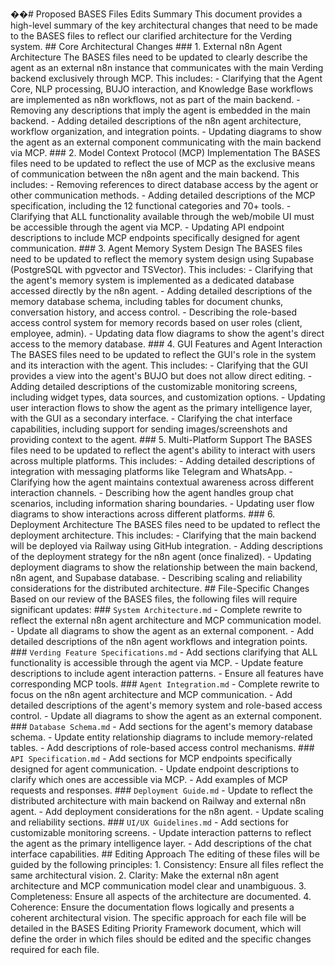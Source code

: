 ��#   P r o p o s e d   B A S E S   F i l e s   E d i t s   S u m m a r y     T h i s   d o c u m e n t   p r o v i d e s   a   h i g h - l e v e l 
 s u m m a r y   o f   t h e   k e y   a r c h i t e c t u r a l   c h a n g e s   t h a t   n e e d   t o   b e   m a d e   t o   t h e   B A S E S   f i l e s 
 t o   r e f l e c t   o u r   c l a r i f i e d   a r c h i t e c t u r e   f o r   t h e   V e r d i n g   s y s t e m .     # #   C o r e 
 A r c h i t e c t u r a l   C h a n g e s     # # #   1 .   E x t e r n a l   n 8 n   A g e n t   A r c h i t e c t u r e     T h e   B A S E S   f i l e s 
 n e e d   t o   b e   u p d a t e d   t o   c l e a r l y   d e s c r i b e   t h e   a g e n t   a s   a n   e x t e r n a l   n 8 n   i n s t a n c e 
 t h a t   c o m m u n i c a t e s   w i t h   t h e   m a i n   V e r d i n g   b a c k e n d   e x c l u s i v e l y   t h r o u g h   M C P .   T h i s 
 i n c l u d e s :     -   C l a r i f y i n g   t h a t   t h e   A g e n t   C o r e ,   N L P   p r o c e s s i n g ,   B U J O   i n t e r a c t i o n , 
 a n d   K n o w l e d g e   B a s e   w o r k f l o w s   a r e   i m p l e m e n t e d   a s   n 8 n   w o r k f l o w s ,   n o t   a s   p a r t   o f 
 t h e   m a i n   b a c k e n d .   -   R e m o v i n g   a n y   d e s c r i p t i o n s   t h a t   i m p l y   t h e   a g e n t   i s   e m b e d d e d 
 i n   t h e   m a i n   b a c k e n d .   -   A d d i n g   d e t a i l e d   d e s c r i p t i o n s   o f   t h e   n 8 n   a g e n t 
 a r c h i t e c t u r e ,   w o r k f l o w   o r g a n i z a t i o n ,   a n d   i n t e g r a t i o n   p o i n t s .   -   U p d a t i n g   d i a g r a m s 
 t o   s h o w   t h e   a g e n t   a s   a n   e x t e r n a l   c o m p o n e n t   c o m m u n i c a t i n g   w i t h   t h e   m a i n   b a c k e n d 
 v i a   M C P .     # # #   2 .   M o d e l   C o n t e x t   P r o t o c o l   ( M C P )   I m p l e m e n t a t i o n     T h e   B A S E S   f i l e s 
 n e e d   t o   b e   u p d a t e d   t o   r e f l e c t   t h e   u s e   o f   M C P   a s   t h e   e x c l u s i v e   m e a n s   o f 
 c o m m u n i c a t i o n   b e t w e e n   t h e   n 8 n   a g e n t   a n d   t h e   m a i n   b a c k e n d .   T h i s   i n c l u d e s :     - 
 R e m o v i n g   r e f e r e n c e s   t o   d i r e c t   d a t a b a s e   a c c e s s   b y   t h e   a g e n t   o r   o t h e r 
 c o m m u n i c a t i o n   m e t h o d s .   -   A d d i n g   d e t a i l e d   d e s c r i p t i o n s   o f   t h e   M C P   s p e c i f i c a t i o n , 
 i n c l u d i n g   t h e   1 2   f u n c t i o n a l   c a t e g o r i e s   a n d   7 0 +   t o o l s .   -   C l a r i f y i n g   t h a t   A L L 
 f u n c t i o n a l i t y   a v a i l a b l e   t h r o u g h   t h e   w e b / m o b i l e   U I   m u s t   b e   a c c e s s i b l e   t h r o u g h   t h e 
 a g e n t   v i a   M C P .   -   U p d a t i n g   A P I   e n d p o i n t   d e s c r i p t i o n s   t o   i n c l u d e   M C P   e n d p o i n t s 
 s p e c i f i c a l l y   d e s i g n e d   f o r   a g e n t   c o m m u n i c a t i o n .     # # #   3 .   A g e n t   M e m o r y   S y s t e m 
 D e s i g n     T h e   B A S E S   f i l e s   n e e d   t o   b e   u p d a t e d   t o   r e f l e c t   t h e   m e m o r y   s y s t e m   d e s i g n 
 u s i n g   S u p a b a s e   ( P o s t g r e S Q L   w i t h   p g v e c t o r   a n d   T S V e c t o r ) .   T h i s   i n c l u d e s :     - 
 C l a r i f y i n g   t h a t   t h e   a g e n t ' s   m e m o r y   s y s t e m   i s   i m p l e m e n t e d   a s   a   d e d i c a t e d   d a t a b a s e 
 a c c e s s e d   d i r e c t l y   b y   t h e   n 8 n   a g e n t .   -   A d d i n g   d e t a i l e d   d e s c r i p t i o n s   o f   t h e   m e m o r y 
 d a t a b a s e   s c h e m a ,   i n c l u d i n g   t a b l e s   f o r   d o c u m e n t   c h u n k s ,   c o n v e r s a t i o n   h i s t o r y ,   a n d 
 a c c e s s   c o n t r o l .   -   D e s c r i b i n g   t h e   r o l e - b a s e d   a c c e s s   c o n t r o l   s y s t e m   f o r   m e m o r y 
 r e c o r d s   b a s e d   o n   u s e r   r o l e s   ( c l i e n t ,   e m p l o y e e ,   a d m i n ) .   -   U p d a t i n g   d a t a   f l o w 
 d i a g r a m s   t o   s h o w   t h e   a g e n t ' s   d i r e c t   a c c e s s   t o   t h e   m e m o r y   d a t a b a s e .     # # #   4 .   G U I 
 F e a t u r e s   a n d   A g e n t   I n t e r a c t i o n     T h e   B A S E S   f i l e s   n e e d   t o   b e   u p d a t e d   t o   r e f l e c t 
 t h e   G U I ' s   r o l e   i n   t h e   s y s t e m   a n d   i t s   i n t e r a c t i o n   w i t h   t h e   a g e n t .   T h i s   i n c l u d e s :   
 -   C l a r i f y i n g   t h a t   t h e   G U I   p r o v i d e s   a   v i e w   i n t o   t h e   a g e n t ' s   B U J O   b u t   d o e s   n o t 
 a l l o w   d i r e c t   e d i t i n g .   -   A d d i n g   d e t a i l e d   d e s c r i p t i o n s   o f   t h e   c u s t o m i z a b l e 
 m o n i t o r i n g   s c r e e n s ,   i n c l u d i n g   w i d g e t   t y p e s ,   d a t a   s o u r c e s ,   a n d   c u s t o m i z a t i o n 
 o p t i o n s .   -   U p d a t i n g   u s e r   i n t e r a c t i o n   f l o w s   t o   s h o w   t h e   a g e n t   a s   t h e   p r i m a r y 
 i n t e l l i g e n c e   l a y e r ,   w i t h   t h e   G U I   a s   a   s e c o n d a r y   i n t e r f a c e .   -   C l a r i f y i n g   t h e   c h a t 
 i n t e r f a c e   c a p a b i l i t i e s ,   i n c l u d i n g   s u p p o r t   f o r   s e n d i n g   i m a g e s / s c r e e n s h o t s   a n d 
 p r o v i d i n g   c o n t e x t   t o   t h e   a g e n t .     # # #   5 .   M u l t i - P l a t f o r m   S u p p o r t     T h e   B A S E S   f i l e s 
 n e e d   t o   b e   u p d a t e d   t o   r e f l e c t   t h e   a g e n t ' s   a b i l i t y   t o   i n t e r a c t   w i t h   u s e r s   a c r o s s 
 m u l t i p l e   p l a t f o r m s .   T h i s   i n c l u d e s :     -   A d d i n g   d e t a i l e d   d e s c r i p t i o n s   o f 
 i n t e g r a t i o n   w i t h   m e s s a g i n g   p l a t f o r m s   l i k e   T e l e g r a m   a n d   W h a t s A p p .   -   C l a r i f y i n g 
 h o w   t h e   a g e n t   m a i n t a i n s   c o n t e x t u a l   a w a r e n e s s   a c r o s s   d i f f e r e n t   i n t e r a c t i o n 
 c h a n n e l s .   -   D e s c r i b i n g   h o w   t h e   a g e n t   h a n d l e s   g r o u p   c h a t   s c e n a r i o s ,   i n c l u d i n g 
 i n f o r m a t i o n   s h a r i n g   b o u n d a r i e s .   -   U p d a t i n g   u s e r   f l o w   d i a g r a m s   t o   s h o w 
 i n t e r a c t i o n s   a c r o s s   d i f f e r e n t   p l a t f o r m s .     # # #   6 .   D e p l o y m e n t   A r c h i t e c t u r e     T h e 
 B A S E S   f i l e s   n e e d   t o   b e   u p d a t e d   t o   r e f l e c t   t h e   d e p l o y m e n t   a r c h i t e c t u r e .   T h i s 
 i n c l u d e s :     -   C l a r i f y i n g   t h a t   t h e   m a i n   b a c k e n d   w i l l   b e   d e p l o y e d   v i a   R a i l w a y   u s i n g 
 G i t H u b   i n t e g r a t i o n .   -   A d d i n g   d e s c r i p t i o n s   o f   t h e   d e p l o y m e n t   s t r a t e g y   f o r   t h e   n 8 n 
 a g e n t   ( o n c e   f i n a l i z e d ) .   -   U p d a t i n g   d e p l o y m e n t   d i a g r a m s   t o   s h o w   t h e   r e l a t i o n s h i p 
 b e t w e e n   t h e   m a i n   b a c k e n d ,   n 8 n   a g e n t ,   a n d   S u p a b a s e   d a t a b a s e .   -   D e s c r i b i n g   s c a l i n g 
 a n d   r e l i a b i l i t y   c o n s i d e r a t i o n s   f o r   t h e   d i s t r i b u t e d   a r c h i t e c t u r e .     # # 
 F i l e - S p e c i f i c   C h a n g e s     B a s e d   o n   o u r   r e v i e w   o f   t h e   B A S E S   f i l e s ,   t h e   f o l l o w i n g 
 f i l e s   w i l l   r e q u i r e   s i g n i f i c a n t   u p d a t e s :     # # #   ` S y s t e m   A r c h i t e c t u r e . m d `   -   C o m p l e t e 
 r e w r i t e   t o   r e f l e c t   t h e   e x t e r n a l   n 8 n   a g e n t   a r c h i t e c t u r e   a n d   M C P   c o m m u n i c a t i o n 
 m o d e l .   -   U p d a t e   a l l   d i a g r a m s   t o   s h o w   t h e   a g e n t   a s   a n   e x t e r n a l   c o m p o n e n t .   -   A d d 
 d e t a i l e d   d e s c r i p t i o n s   o f   t h e   n 8 n   a g e n t   w o r k f l o w s   a n d   i n t e g r a t i o n   p o i n t s .     # # # 
 ` V e r d i n g   F e a t u r e   S p e c i f i c a t i o n s . m d `   -   A d d   s e c t i o n s   c l a r i f y i n g   t h a t   A L L 
 f u n c t i o n a l i t y   i s   a c c e s s i b l e   t h r o u g h   t h e   a g e n t   v i a   M C P .   -   U p d a t e   f e a t u r e 
 d e s c r i p t i o n s   t o   i n c l u d e   a g e n t   i n t e r a c t i o n   p a t t e r n s .   -   E n s u r e   a l l   f e a t u r e s   h a v e 
 c o r r e s p o n d i n g   M C P   t o o l s .     # # #   ` A g e n t   I n t e g r a t i o n . m d `   -   C o m p l e t e   r e w r i t e   t o   f o c u s 
 o n   t h e   n 8 n   a g e n t   a r c h i t e c t u r e   a n d   M C P   c o m m u n i c a t i o n .   -   A d d   d e t a i l e d   d e s c r i p t i o n s 
 o f   t h e   a g e n t ' s   m e m o r y   s y s t e m   a n d   r o l e - b a s e d   a c c e s s   c o n t r o l .   -   U p d a t e   a l l 
 d i a g r a m s   t o   s h o w   t h e   a g e n t   a s   a n   e x t e r n a l   c o m p o n e n t .     # # #   ` D a t a b a s e   S c h e m a . m d `   - 
 A d d   s e c t i o n s   f o r   t h e   a g e n t ' s   m e m o r y   d a t a b a s e   s c h e m a .   -   U p d a t e   e n t i t y 
 r e l a t i o n s h i p   d i a g r a m s   t o   i n c l u d e   m e m o r y - r e l a t e d   t a b l e s .   -   A d d   d e s c r i p t i o n s   o f 
 r o l e - b a s e d   a c c e s s   c o n t r o l   m e c h a n i s m s .     # # #   ` A P I   S p e c i f i c a t i o n . m d `   -   A d d   s e c t i o n s 
 f o r   M C P   e n d p o i n t s   s p e c i f i c a l l y   d e s i g n e d   f o r   a g e n t   c o m m u n i c a t i o n .   -   U p d a t e 
 e n d p o i n t   d e s c r i p t i o n s   t o   c l a r i f y   w h i c h   o n e s   a r e   a c c e s s i b l e   v i a   M C P .   -   A d d 
 e x a m p l e s   o f   M C P   r e q u e s t s   a n d   r e s p o n s e s .     # # #   ` D e p l o y m e n t   G u i d e . m d `   -   U p d a t e   t o 
 r e f l e c t   t h e   d i s t r i b u t e d   a r c h i t e c t u r e   w i t h   m a i n   b a c k e n d   o n   R a i l w a y   a n d   e x t e r n a l 
 n 8 n   a g e n t .   -   A d d   d e p l o y m e n t   c o n s i d e r a t i o n s   f o r   t h e   n 8 n   a g e n t .   -   U p d a t e   s c a l i n g 
 a n d   r e l i a b i l i t y   s e c t i o n s .     # # #   ` U I / U X   G u i d e l i n e s . m d `   -   A d d   s e c t i o n s   f o r 
 c u s t o m i z a b l e   m o n i t o r i n g   s c r e e n s .   -   U p d a t e   i n t e r a c t i o n   p a t t e r n s   t o   r e f l e c t   t h e 
 a g e n t   a s   t h e   p r i m a r y   i n t e l l i g e n c e   l a y e r .   -   A d d   d e s c r i p t i o n s   o f   t h e   c h a t 
 i n t e r f a c e   c a p a b i l i t i e s .     # #   E d i t i n g   A p p r o a c h     T h e   e d i t i n g   o f   t h e s e   f i l e s   w i l l   b e 
 g u i d e d   b y   t h e   f o l l o w i n g   p r i n c i p l e s :     1 .   * * C o n s i s t e n c y : * *   E n s u r e   a l l   f i l e s 
 r e f l e c t   t h e   s a m e   a r c h i t e c t u r a l   v i s i o n .   2 .   * * C l a r i t y : * *   M a k e   t h e   e x t e r n a l   n 8 n 
 a g e n t   a r c h i t e c t u r e   a n d   M C P   c o m m u n i c a t i o n   m o d e l   c l e a r   a n d   u n a m b i g u o u s .   3 . 
 * * C o m p l e t e n e s s : * *   E n s u r e   a l l   a s p e c t s   o f   t h e   a r c h i t e c t u r e   a r e   d o c u m e n t e d .   4 . 
 * * C o h e r e n c e : * *   E n s u r e   t h e   d o c u m e n t a t i o n   f l o w s   l o g i c a l l y   a n d   p r e s e n t s   a   c o h e r e n t 
 a r c h i t e c t u r a l   v i s i o n .     T h e   s p e c i f i c   a p p r o a c h   f o r   e a c h   f i l e   w i l l   b e   d e t a i l e d   i n 
 t h e   B A S E S   E d i t i n g   P r i o r i t y   F r a m e w o r k   d o c u m e n t ,   w h i c h   w i l l   d e f i n e   t h e   o r d e r   i n 
 w h i c h   f i l e s   s h o u l d   b e   e d i t e d   a n d   t h e   s p e c i f i c   c h a n g e s   r e q u i r e d   f o r   e a c h   f i l e .     
